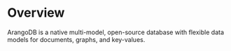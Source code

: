 # Overview

ArangoDB is a native multi-model, open-source database with flexible
data models for documents, graphs, and key-values. 
